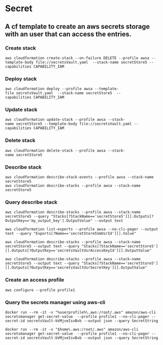 # Secret

## A cf template to create an aws secrets storage with an user that can access the entries. 

### Create stack
```
aws cloudformation create-stack --on-failure DELETE --profile awsa --template-body file://secretsVault.yaml  --stack-name secretStore5 --capabilities CAPABILITY_IAM
```
### Deploy stack
```
aws cloudformation deploy --profile awsa --template-file secretsVault.yaml  --stack-name secretStore5  --capabilities CAPABILITY_IAM
```
### Update stack
```
aws cloudformation update-stack --profile awsa --stack-name secretStore5 --template-body file://secretsVault.yaml --capabilities CAPABILITY_IAM
```
### Delete stack
```
aws cloudformation delete-stack --profile awsa --stack-name secretStore5
```

### Describe stack
```
aws cloudformation describe-stack-events --profile awsa --stack-name secretStore5
aws cloudformation describe-stacks --profile awsa --stack-name secretStore5
```

### Query describe stack
```
aws cloudformation describe-stacks --profile awsa --stack-name secretStore5 --query "Stacks[?StackName=='secretStore5'][].Outputs[?OutputKey=='my_output_key'].OutputValue" --output text

aws cloudformation list-exports --profile awsa --no-cli-pager --output text --query "Exports[?Name=='secretStore5SmUsrId'][].Value"

aws cloudformation describe-stacks --profile awsa --stack-name secretStore5 --output text --query "Stacks[?StackName=='secretStore5'][].Outputs[?OutputKey=='secretsVaultUsrAccessKeyId'][].OutputValue"

aws cloudformation describe-stacks --profile awsa --stack-name secretStore5 --output text --query "Stacks[?StackName=='secretStore5'][].Outputs[?OutputKey=='secretsVaultUsrSecretKey'][].OutputValue"
```

### Create an access profile
```
aws configure --profile profile1
```

### Query the secrets manager using aws-cli
```
docker run --rm -it -v "%userprofile%\.aws:/root/.aws" amazon/aws-cli secretsmanager get-secret-value  --profile profile1 --no-cli-pager --secret-id secretsVault-bVMjveIsvBvb --output json --query SecretString

docker run --rm -it -v "$home\.aws:/root/.aws" amazon/aws-cli secretsmanager get-secret-value  --profile profile1 --no-cli-pager --secret-id secretsVault-bVMjveIsvBvb --output json --query SecretString
```